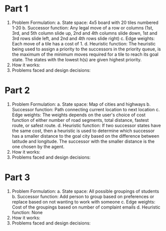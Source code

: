 # Part 1
1. Problem Formulation:
   a. State space: 4x5 board with 20 tiles numbered 1-20
   b. Successor function: Any legal move of a row or columns (1st, 3rd, and 5th column slide up, 2nd and 4th columns slide down, 1st and 3rd rows slide left, and 2nd and 4th rows
                          slide right)
   c. Edge weights: Each move of a tile has a cost of 1.
   d. Heuristic function: The heuristic being used to assign a priority to the successors in the priority queue, is the maximum of the minimum moves required for a tile to reach
                          its goal state. The states with the lowest h(s) are given highest priority.
2. How it works:
3. Problems faced and design decisions:

# Part 2
1. Problem Formulation:
  a. State space: Map of cities and highways
  b. Successor function: Path connecting current location to next location
  c. Edge weights: The weights depends on the user's choice of cost function of either number of road segments, total distance, fastest route, or safest route. 
  d. Heuristic function: If two successor states have the same cost, then a heuristic is used to determine which successor has a smaller distance to the goal city based on
                         the difference between latitude and longitude. The successor with the smaller distance is the one chosen by the agent. 
2. How it works: 
3. Problems faced and design decisions:

# Part 3
1. Problem Formulation:
  a. State space: All possible groupings of students
  b. Successor function: Add person to group based on preferences or replace based on not wanting to work with someone
  c. Edge weights: Cost of the groupings based on number of complaint emails
  d. Heuristic function: None
2. How it works:
3. Problems faced and design decisions:
